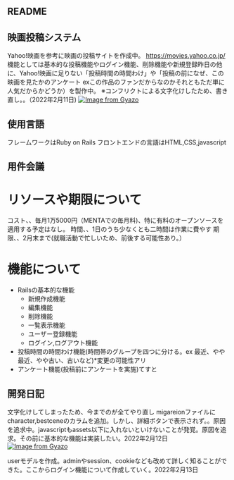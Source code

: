 ## README

## 映画投稿システム
Yahoo!映画を参考に映画の投稿サイトを作成中。 https://movies.yahoo.co.jp/  
機能としては基本的な投稿機能やログイン機能、削除機能や新規登録昨日の他に、Yahoo!映画に足りない「投稿時間の時間わけ」や「投稿の前になぜ、この映画を見たかのアンケート  exこの作品のファンだからなのかそれともただ単に人気だからかどうか）を製作中。
※コンフリクトによる文字化けしたため、書き直し。。（2022年2月11日)
[![Image from Gyazo](https://i.gyazo.com/d3ddaa6a47b5dfe3d8d1a9abbdbcef42.png)](https://gyazo.com/d3ddaa6a47b5dfe3d8d1a9abbdbcef42)　　　

## 使用言語
フレームワークはRuby on Rails フロントエンドの言語はHTML,CSS,javascript

## 用件会議
# リソースや期限について
コスト、、毎月1万5000円（MENTAでの毎月料)、特に有料のオープンソースを適用する予定はなし。
時間、、1日のうち少なくとも二時間は作業に費やす
期限、、2月末まで(就職活動で忙しいため、前後する可能性あり。）

# 機能について
- Railsの基本的な機能
    - 新規作成機能
    - 編集機能
    - 削除機能
    - 一覧表示機能
    - ユーザー登録機能
    - ログイン,ログアウト機能
- 投稿時間の時間わけ機能(時間帯のグループを四つに分ける。ex 最近、やや最近、やや古い、古いなど)*変更の可能性アリ
- アンケート機能(投稿前にアンケートを実施)てすと


## 開発日記
文字化けしてしまったため、今までのが全てやり直し
migareionファイルにcharacter,bestceneのカラムを追加。しかし、詳細ボタンで表示されず。。原因を追求中。javascriptもassets以下に入れないといけないことが発覚。原因を追求。その前に基本的な機能は実装したい。2022年2月12日
[![Image from Gyazo](https://i.gyazo.com/82e478b84c15e7a86bd7e7bf1840b00f.png)](https://gyazo.com/82e478b84c15e7a86bd7e7bf1840b00f)

userモデルを作成。adminやsession、cookieなども改めて詳しく知ることができた。ここからログイン機能について作成していく。2022年2月13日

